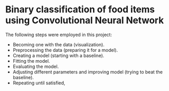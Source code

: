 # Binary classification of food items using Convolutional Neural Network

The following steps were employed in this project:
- Becoming one with the data (visualization).
- Preprocessing the data (preparing it for a model).
- Creating a model (starting with a baseline).
- Fitting the model.
- Evaluating the model.
- Adjusting different parameters and improving model (trying to beat the baseline).
- Repeating until satisfied,
